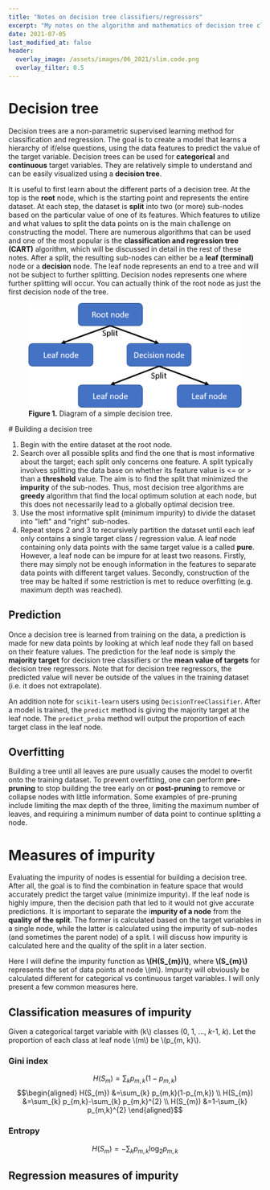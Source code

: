 ```yaml
---
title: "Notes on decision tree classifiers/regressors"
excerpt: "My notes on the algorithm and mathematics of decision tree classifiers and regressors."
date: 2021-07-05
last_modified_at: false
header:
  overlay_image: /assets/images/06_2021/slim.code.png
  overlay_filter: 0.5
---
```




# Decision tree

Decision trees are a non-parametric supervised learning method for classification and regression. The goal is to create a model that learns a hierarchy of if/else questions, using the data features to predict the value of the target variable. Decision trees can be used for **categorical** and **continuous** target variables. They are relatively simple to understand and can be easily visualized using a **decision tree**.

It is useful to first learn about the different parts of a decision tree. At the top is the **root** node, which is the starting point and represents the entire dataset. At each step, the dataset is **split** into two (or more) sub-nodes based on the particular value of one of its features. Which features to utilize and what values to split the data points on is the main challenge on constructing the model. There are numerous algorithms that can be used and one of the most popular is the **classification and regression tree (CART)** algorithm, which will be discussed in detail in the rest of these notes. After a split, the resulting sub-nodes can either be a **leaf (terminal)** node or a **decision** node. The leaf node represents an end to a tree and will not be subject to further splitting. Decision nodes represents one where further splitting will occur. You can actually think of the root node as just the first decision node of the tree.

<figure>
 	<img src="/assets/images/06_2021/DecisionTree.png">
	<figcaption><b>Figure 1.</b> Diagram of a simple decision tree.</figcaption>
</figure>
# Building a decision tree

1. Begin with the entire dataset at the root node.
2. Search over all possible splits and find the one that is most informative about the target; each split only concerns one feature. A split typically involves splitting the data base on whether its feature value is <= or > than a **threshold** value. The aim is to find the split that minimized the **impurity** of the sub-nodes. Thus, most decision tree algorithms are **greedy** algorithm that find the local optimum solution at each node, but this does not necessarily lead to a globally optimal decision tree.
3. Use the most informative split (minimum impurity) to divide the dataset into "left" and "right" sub-nodes.
4. Repeat steps 2 and 3 to recursively partition the dataset until each leaf only contains a single target class / regression value. A leaf node containing only data points with the same target value is a called **pure**. However, a leaf node can be impure for at least two reasons. Firstly, there may simply not be enough information in the features to separate  data points with different target values. Secondly, construction of the tree may be halted if some restriction is met to reduce overfitting (e.g. maximum depth was reached).

## Prediction

Once a decision tree is learned from training on the data, a prediction is made for new data points by looking at which leaf node they fall on based on their feature values. The prediction for the leaf node is simply the **majority target** for decision tree classifiers or the **mean value of targets** for decision tree regressors. Note that for decision tree regressors, the predicted value will never be outside of the values in the training dataset (i.e. it does not extrapolate).

An addition note for `scikit-learn` users using `DecisionTreeClassifier`. After a model is trained, the `predict` method is giving the majority target at the leaf node. The `predict_proba` method will output the proportion of each target class in the leaf node. 

## Overfitting

Building a tree until all leaves are pure usually causes the model to overfit onto the training dataset. To prevent overfitting, one can perform **pre-pruning** to stop building the tree early on or **post-pruning** to remove or collapse nodes with little information. Some examples of pre-pruning include limiting the max depth of the three, limiting the maximum number of leaves, and requiring a minimum number of data point to continue splitting a node.

# Measures of impurity

Evaluating the impurity of nodes is essential for building a decision tree. After all, the goal is to find the combination in feature space that would accurately predict the target value (minimize impurity). If the leaf node is highly impure, then the decision path that led to it would not give accurate predictions. It is important to separate the i**mpurity of a node** from the **quality of the split**. The former is calculated based on the target variables in a single node, while the latter is calculated using the impurity of sub-nodes (and sometimes the parent node) of a split. I will discuss how impurity is calculated here and the quality of the split in a later section.

Here I will define the impurity function as **\\(H(S_{m})\\)**, where **\\(S_{m}\\)** represents the set of data points at node \\(m\\). Impurity will obviously be calculated different for categorical vs continuous target variables. I will only present a few common measures here. 

## Classification measures of impurity

Given a categorical target variable with \(k\\) classes  (0, 1, ..., *k*-1, *k*). Let the proportion of each class at leaf node \\(m\\) be \\(p_{m, k}\\).

<h3>Gini index</h3>

$$H(S_{m}) =\sum_{k} p_{m,k}(1-p_{m,k})$$
$$\begin{aligned}
H(S_{m}) &=\sum_{k} p_{m,k}(1-p_{m,k}) \\
H(S_{m}) &=\sum_{k} p_{m,k}-\sum_{k} p_{m,k}^{2} \\
H(S_{m}) &=1-\sum_{k} p_{m,k}^{2}  \end{aligned}$$

<h3>Entropy</h3>

$$H(S_{m}) =-\sum_{k} p_{m,k}\log_{2}p_{m,k}$$

## Regression measures of impurity

